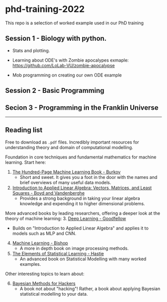 # phd-training-2022
This repo is a selection of worked example used in our PhD training 

## Session 1 - Biology with python. 

 *  Stats and plotting.

 *  Learning about ODE's with Zombie apocalypes exmaple:
https://github.com/LoLab-VU/zombie-apocalypse

 * Mob programming on creating our own ODE example 

## Session 2 - Basic Programming



## Secion 3 - Programming in the Franklin Universe

---

## Reading list

Free to download as `.pdf` files. Incredibly important resources for understanding theory and domain of computational modelling. 

Foundation in core techniques and fundamental mathematics for machine learning. Start here:
1. [The Hundred-Page Machine Learning Book - Burkov](http://themlbook.com/wiki/doku.php)
   - Short and sweet. It gives you a foot in the door with the names and brief overviews of many useful data models.
2. [Introduction to Applied Linear Algebra: Vectors, Matrices, and Least Squares - Boyd and Vandenberghe](http://vmls-book.stanford.edu/)
   - Provides a strong background in taking your linear algebra knowledge and expending it to higher dimensional problems.

More advanced books by leading researchers, offering a deeper look at the theory of machine learning:
3. [Deep Learning - Goodfellow](https://github.com/janishar/mit-deep-learning-book-pdf)
   - Builds on "Introduction to Applied Linear Algebra" and applies it to models such as MLP and CNN.
4. [Machine Learning - Bishop](http://users.isr.ist.utl.pt/~wurmd/Livros/school/Bishop%20-%20Pattern%20Recognition%20And%20Machine%20Learning%20-%20Springer%20%202006.pdf)
   - A more in depth book on image processing methods.
5. [The Elements of Statistical Learning - Hastie](https://web.stanford.edu/~hastie/Papers/ESLII.pdf)
   - An advanced book on Statistical Modelling with many worked examples.

Other interesting topics to learn about:

6. [Bayesian Methods for Hackers](http://camdavidsonpilon.github.io/Probabilistic-Programming-and-Bayesian-Methods-for-Hackers/)
   - A book not about "hacking"! Rather, a book about applying Bayesian statistical modelling to your data.
